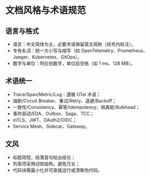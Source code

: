 # 文档风格与术语规范

## 语言与格式

- 语言：中文简体为主，必要术语保留英文简称（括号内标注）。
- 专有名词：统一大小写与缩写（如 OpenTelemetry、Prometheus、Jaeger、Kubernetes、GitOps）。
- 数字与单位：阿拉伯数字，单位前空格（如 1 ms、128 MB）。

## 术语统一

- Trace/Span/Metric/Log：遵循 OTel 术语；
- 熔断/Circuit Breaker、重试/Retry、退避/Backoff；
- 一致性/Consistency、幂等/Idempotency、隔离舱/Bulkhead；
- 事件驱动/EDA、Outbox、Saga、TCC；
- mTLS、JWT、OAuth2/OIDC；
- Service Mesh、Sidecar、Gateway。

## 文风

- 标题简短，段落首句给出结论；
- 列表项采用动宾结构，避免冗长；
- 代码块需最小化并可直接运行或清晰伪代码。
